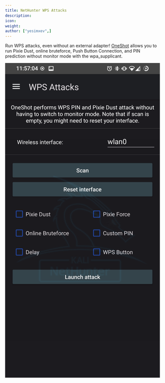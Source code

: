 ```yaml
---
title: NetHunter WPS Attacks
description:
icon:
weight:
author: ["yesimxev",]
---
```


Run WPS attacks, even without an external adapter! [OneShot](https://github.com/kimocoder/OneShot) allows you to run Pixie Dust, online bruteforce, Push Button Connection, and PIN prediction without monitor mode with the wpa_supplicant.

![](nethunter-wps.png)
